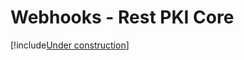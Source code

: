 ﻿# Webhooks - Rest PKI Core

[!include[Under construction](../../../includes/under-construction.md)]

